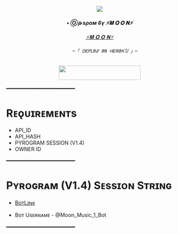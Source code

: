 <p align="center"><a href="https://t.me/MOON_M_6"><img src="https://telegra.ph/file/2db0f4c4878db44f764f0.jpg"></a></p>   
  
  <h6 align="center">   
     <b>• Ⓞթ ѕραм  ϐγ ⚡️𝐌 𝐎 𝐎 𝐍⚡️ </b>   
  
  
         
   [⚡️𝐌 𝐎 𝐎 𝐍⚡️](https://t.me/MILKY_WAY_45)   
  
  
           ─「 ᎠᎬᏢᏞϴᎽ ϴΝ ᎻᎬᎡϴᏦႮ 」─   
  
   </h3>   
  
   <p align="center"><a href="https://dashboard.heroku.com/new?template=https://github.com/Moonshining6/USERBOTBAN"> <img src="https://img.shields.io/badge/Deploy%20On%20Heroku-bringle?style=for-the-badge&logo=heroku" width="220" height="38.45"/></a></p>   
   ━━━━━━━━━━━━━━━━━━━━━━   
  
   # Rᴇǫᴜɪʀᴇᴍᴇɴᴛs   
   - API_ID   
   - API_HASH   
   - PYROGRAM SESSION (V1.4)   
   - OWNER ID   
  
   ━━━━━━━━━━━━━━━━━━━━━━   
  
   # Pʏʀᴏɢʀᴀᴍ (V1.4) Sᴇssɪᴏɴ Sᴛʀɪɴɢ   
  
   - [BᴏᴛLɪɴᴋ](https://t.me/Moon_Music_1_Bot)   
  
   - Bᴏᴛ Usᴇʀɴᴀᴍᴇ - @Moon_Music_1_Bot   
  
   ━━━━━━━━━━━━━━━━━━━━━━ 
